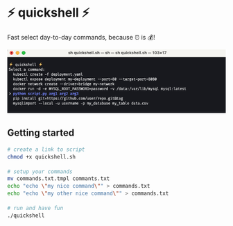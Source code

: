 # ⚡️ quickshell ⚡️

Fast select day-to-day commands, because ⏰ is 💰!

![docs](./docs/quickshell.png)

## Getting started

```sh
# create a link to script
chmod +x quickshell.sh

# setup your commands
mv commands.txt.tmpl commants.txt
echo "echo \"my nice command\"" > commands.txt
echo "echo \"my other nice command\"" > commands.txt

# run and have fun
./quickshell
```
